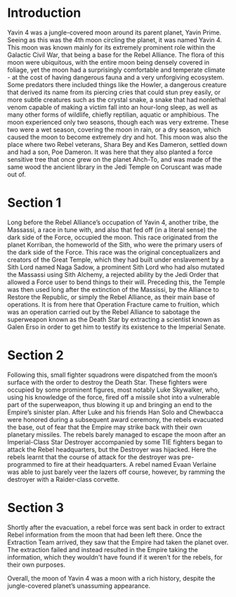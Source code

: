 # Introduction

Yavin 4 was a jungle-covered moon around its parent planet, Yavin Prime.
Seeing as this was the 4th moon circling the planet, it was named Yavin 4.
This moon was known mainly for its extremely prominent role within the Galactic Civil War, that being a base for the Rebel Alliance.
The flora of this moon were ubiquitous, with the entire moon being densely covered in foliage, yet the moon had a surprisingly comfortable and temperate climate - at the cost of having dangerous fauna and a very unforgiving ecosystem.
Some predators there included things like the Howler, a dangerous creature that derived its name from its piercing cries that could stun prey easily, or more subtle creatures such as the crystal snake, a snake that had nonlethal venom capable of making a victim fall into an hour-long sleep, as well as many other forms of wildlife, chiefly reptilian, aquatic or amphibious.
The moon experienced only two seasons, though each was very extreme.
These two were a wet season, covering the moon in rain, or a dry season, which caused the moon to become extremely dry and hot.
This moon was also the place where two Rebel veterans, Shara Bey and Kes Dameron, settled down and had a son, Poe Dameron.
It was here that they also planted a force sensitive tree that once grew on the planet Ahch-To, and was made of the same wood the ancient library in the Jedi Temple on Coruscant was made out of.

# Section 1

Long before the Rebel Alliance’s occupation of Yavin 4, another tribe, the Massassi, a race in tune with, and also that fed off (in a literal sense) the dark side of the Force, occupied the moon.
This race originated from the planet Korriban, the homeworld of the Sith, who were the primary users of the dark side of the Force.
This race was the original conceptualizers and creators of the Great Temple, which they had built under enslavement by a Sith Lord named Naga Sadow, a prominent Sith Lord who had also mutated the Massassi using Sith Alchemy, a rejected ability by the Jedi Order that allowed a Force user to bend things to their will.
Preceding this, the Temple was then used long after the extinction of the Massissi, by the Alliance to Restore the Republic, or simply the Rebel Alliance, as their main base of operations.
It is from here that Operation Fracture came to fruition, which was an operation carried out by the Rebel Alliance to sabotage the superweapon known as the Death Star by extracting a scientist known as Galen Erso in order to get him to testify its existence to the Imperial Senate.

# Section 2

Following this, small fighter squadrons were dispatched from the moon’s surface with the order to destroy the Death Star.
These fighters were occupied by some prominent figures, most notably Luke Skywalker, who, using his knowledge of the force, fired off a missile shot into a vulnerable part of the superweapon, thus blowing it up and bringing an end to the Empire’s sinister plan.
After Luke and his friends Han Solo and Chewbacca were honored during a subsequent award ceremony, the rebels evacuated the base, out of fear that the Empire may strike back with their own planetary missiles.
The rebels barely managed to escape the moon after an Imperial-Class Star Destroyer accompanied by some TIE fighters began to attack the Rebel headquarters, but the Destroyer was hijacked.
Here the rebels learnt that the course of attack for the destroyer was pre-programmed to fire at their headquarters.
A rebel named Evaan Verlaine was able to just barely veer the lazers off course, however, by ramming the destroyer with a Raider-class corvette.

# Section 3

Shortly after the evacuation, a rebel force was sent back in order to extract Rebel information from the moon that had been left there.
Once the Extraction Team arrived, they saw that the Empire had taken the planet over.
The extraction failed and instead resulted in the Empire taking the information, which they wouldn't have found if it weren't for the rebels, for their own purposes.

Overall, the moon of Yavin 4 was a moon with a rich history, despite the jungle-covered planet’s unassuming appearance.
